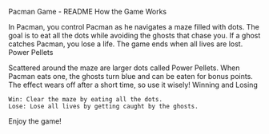 Pacman Game - README
How the Game Works

In Pacman, you control Pacman as he navigates a maze filled with dots. The goal is to eat all the dots while avoiding the ghosts that chase you. If a ghost catches Pacman, you lose a life. The game ends when all lives are lost.
Power Pellets

Scattered around the maze are larger dots called Power Pellets. When Pacman eats one, the ghosts turn blue and can be eaten for bonus points. The effect wears off after a short time, so use it wisely!
Winning and Losing

    Win: Clear the maze by eating all the dots.
    Lose: Lose all lives by getting caught by the ghosts.

Enjoy the game!
